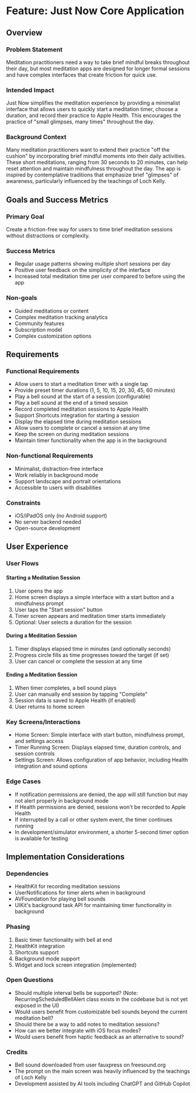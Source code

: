 # Feature: Just Now Core Application

## Overview

### Problem Statement
Meditation practitioners need a way to take brief mindful breaks throughout their day, but most meditation apps are designed for longer formal sessions and have complex interfaces that create friction for quick use.

### Intended Impact
Just Now simplifies the meditation experience by providing a minimalist interface that allows users to quickly start a meditation timer, choose a duration, and record their practice to Apple Health. This encourages the practice of "small glimpses, many times" throughout the day.

### Background Context
Many meditation practitioners want to extend their practice "off the cushion" by incorporating brief mindful moments into their daily activities. These short meditations, ranging from 30 seconds to 20 minutes, can help reset attention and maintain mindfulness throughout the day. The app is inspired by contemplative traditions that emphasize brief "glimpses" of awareness, particularly influenced by the teachings of Loch Kelly.

## Goals and Success Metrics

### Primary Goal
Create a friction-free way for users to time brief meditation sessions without distractions or complexity.

### Success Metrics
- Regular usage patterns showing multiple short sessions per day
- Positive user feedback on the simplicity of the interface
- Increased total meditation time per user compared to before using the app

### Non-goals
- Guided meditations or content
- Complex meditation tracking analytics
- Community features
- Subscription model
- Complex customization options

## Requirements

### Functional Requirements
- Allow users to start a meditation timer with a single tap
- Provide preset timer durations (1, 5, 10, 15, 20, 30, 45, 60 minutes)
- Play a bell sound at the start of a session (configurable)
- Play a bell sound at the end of a timed session
- Record completed meditation sessions to Apple Health
- Support Shortcuts integration for starting a session
- Display the elapsed time during meditation sessions
- Allow users to complete or cancel a session at any time
- Keep the screen on during meditation sessions
- Maintain timer functionality when the app is in the background

### Non-functional Requirements
- Minimalist, distraction-free interface
- Work reliably in background mode
- Support landscape and portrait orientations
- Accessible to users with disabilities

### Constraints
- iOS/iPadOS only (no Android support)
- No server backend needed
- Open-source development

## User Experience

### User Flows

#### Starting a Meditation Session
1. User opens the app
2. Home screen displays a simple interface with a start button and a mindfulness prompt
3. User taps the "Start session" button
4. Timer screen appears and meditation timer starts immediately
5. Optional: User selects a duration for the session

#### During a Meditation Session
1. Timer displays elapsed time in minutes (and optionally seconds)
2. Progress circle fills as time progresses toward the target (if set)
3. User can cancel or complete the session at any time

#### Ending a Meditation Session
1. When timer completes, a bell sound plays
2. User can manually end session by tapping "Complete"
3. Session data is saved to Apple Health (if enabled)
4. User returns to home screen

### Key Screens/Interactions
- Home Screen: Simple interface with start button, mindfulness prompt, and settings access
- Timer Running Screen: Displays elapsed time, duration controls, and session controls
- Settings Screen: Allows configuration of app behavior, including Health integration and sound options

### Edge Cases
- If notification permissions are denied, the app will still function but may not alert properly in background mode
- If Health permissions are denied, sessions won't be recorded to Apple Health
- If interrupted by a call or other system event, the timer continues running
- In development/simulator environment, a shorter 5-second timer option is available for testing

## Implementation Considerations

### Dependencies
- HealthKit for recording meditation sessions
- UserNotifications for timer alerts when in background
- AVFoundation for playing bell sounds
- UIKit's background task API for maintaining timer functionality in background

### Phasing
1. Basic timer functionality with bell at end
2. HealthKit integration
3. Shortcuts support
4. Background mode support
5. Widget and lock screen integration (implemented)

### Open Questions
- Should multiple interval bells be supported? (Note: RecurringScheduledBellAlert class exists in the codebase but is not yet exposed in the UI)
- Would users benefit from customizable bell sounds beyond the current meditation bell?
- Should there be a way to add notes to meditation sessions?
- How can we better integrate with iOS focus modes?
- Would users benefit from haptic feedback as an alternative to sound?

### Credits
- Bell sound downloaded from user fauxpress on freesound.org
- The prompt on the main screen was heavily influenced by the teachings of Loch Kelly
- Development assisted by AI tools including ChatGPT and GitHub Copilot 